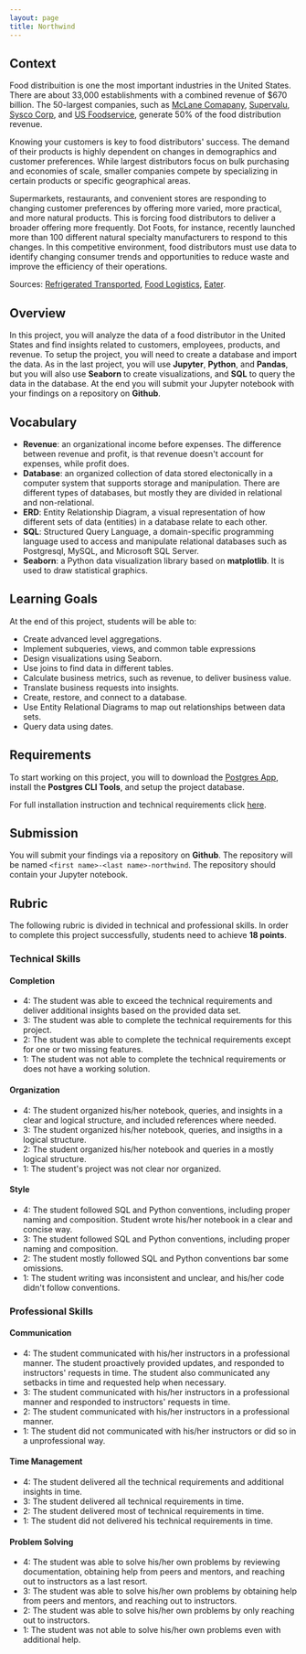 ```yaml
---
layout: page
title: Northwind
---
```


## Context

Food distribuition is one the most important industries in the United States. There are about 33,000 establishments with a combined revenue of $670 billion. The 50-largest companies, such as [McLane Comapany](https://www.mclaneco.com), [Supervalu](https://supervalu.ie), [Sysco Corp](https://www.sysco.com), and [US Foodservice](https://www.usfoods.com), generate 50% of the food distribution revenue.

Knowing your customers is key to food distributors' success. The demand of their products is highly dependent on changes in demographics and customer preferences. While largest distributors focus on bulk purchasing and economies of scale, smaller companies compete by specializing in certain products or specific geographical areas.

Supermarkets, restaurants, and convenient stores are responding to changing customer preferences by offering more varied, more practical, and more natural products. This is forcing food distributors to deliver a broader offering more frequently. Dot Foots, for instance, recently launched more than 100 different natural specialty manufacturers to respond to this changes. In this competitive environment, food distributors must use data to identify changing consumer trends and opportunities to reduce waste and improve the efficiency of their operations.

Sources: [Refrigerated Transported](https://www.refrigeratedtransporter.com/foodservice/article/21709426/report-examines-us-wholesale-food-distribution), [Food Logistics](https://www.foodlogistics.com/transportation/3pl-4pl/article/21002407/foodservice-distributors-adapt-to-consumer-trends), [Eater](https://www.eater.com/2020/4/16/21222176/america-food-supply-coronavirus-impact-shortage-distribution-covid-19).

## Overview

In this project, you will analyze the data of a food distributor in the United States and find insights related to customers, employees, products, and revenue. To setup the project, you will need to create a database and import the data. As in the last project, you will use **Jupyter**, **Python**, and **Pandas**, but you will also use **Seaborn** to create visualizations, and **SQL** to query the data in the database. At the end you will submit your Jupyter notebook with your findings on a repository on **Github**.

## Vocabulary

* **Revenue**: an organizational income before expenses. The difference between revenue and profit, is that revenue doesn't account for expenses, while profit does.
* **Database**: an organized collection of data stored electonically in a computer system that supports storage and manipulation. There are different types of databases, but mostly they are divided in relational and non-relational.
* **ERD**: Entity Relationship Diagram, a visual representation of how different sets of data (entities) in a database relate to each other.
* **SQL**: Structured Query Language, a domain-specific programming language used to access and manipulate relational databases such as Postgresql, MySQL, and Microsoft SQL Server.
* **Seaborn**: a Python data visualization library based on **matplotlib**. It is used to draw statistical graphics.

## Learning Goals

At the end of this project, students will be able to:

* Create advanced level aggregations.
* Implement subqueries, views, and common table expressions
* Design visualizations using Seaborn.
* Use joins to find data in different tables.
* Calculate business metrics, such as revenue, to deliver business value.
* Translate business requests into insights.
* Create, restore, and connect to a database.
* Use Entity Relational Diagrams to map out relationships between data sets.
* Query data using dates.

## Requirements

To start working on this project, you will to download the [Postgres App](https://postgresapp.com/downloads.html), install the **Postgres CLI Tools**, and setup the project database.

For full installation instruction and technical requirements click [here](https://github.com/mihir787/turing_data_projects/tree/main/project_2_northwind).

## Submission

You will submit your findings via a repository on **Github**. The repository will be named `<first name>-<last name>-northwind`. The repository should contain your Jupyter notebook.

## Rubric

The following rubric is divided in technical and professional skills. In order to complete this project successfully, students need to achieve **18 points**.

### Technical Skills

#### Completion

+ 4: The student was able to exceed the technical requirements and deliver additional insights based on the provided data set.
+ 3: The student was able to complete the technical requirements for this project.
+ 2: The student was able to complete the technical requirements except for one or two missing features.
+ 1: The student was not able to complete the technical requirements or does not have a working solution.

#### Organization

+ 4: The student organized his/her notebook, queries, and insights in a clear and logical structure, and included references where needed.
+ 3: The student organized his/her notebook, queries, and insigths in a logical structure.
+ 2: The student organized his/her notebook and queries in a mostly logical structure.
+ 1: The student's project was not clear nor organized.

#### Style

+ 4: The student followed SQL and Python conventions, including proper naming and composition. Student wrote his/her notebook in a clear and concise way.
+ 3: The student followed SQL and Python conventions, including proper naming and composition.
+ 2: The student mostly followed SQL and Python conventions bar some omissions.
+ 1: The student writing was inconsistent and unclear, and his/her code didn't follow conventions.

### Professional Skills

#### Communication

+ 4: The student communicated with his/her instructors in a professional manner. The student proactively provided updates, and responded to instructors' requests in time. The student also communicated any setbacks in time and requested help when necessary.
+ 3: The student communicated with his/her instructors in a professional manner and responded to instructors' requests in time.
+ 2: The student communicated with his/her instructors in a professional manner.
+ 1: The student did not communicated with his/her instructors or did so in a unprofessional way.

#### Time Management

+ 4: The student delivered all the technical requirements and additional insights in time.
+ 3: The student delivered all technical requirements in time.
+ 2: The student delivered most of technical requirements in time.
+ 1: The student did not delivered his technical requirements in time.

#### Problem Solving

+ 4: The student was able to solve his/her own problems by reviewing documentation, obtaining help from peers and mentors, and reaching out to instructors as a last resort.
+ 3: The student was able to solve his/her own problems by obtaining help from peers and mentors, and reaching out to instructors.
+ 2: The student was able to solve his/her own problems by only reaching out to instructors.
+ 1: The student was not able to solve his/her own problems even with additional help.